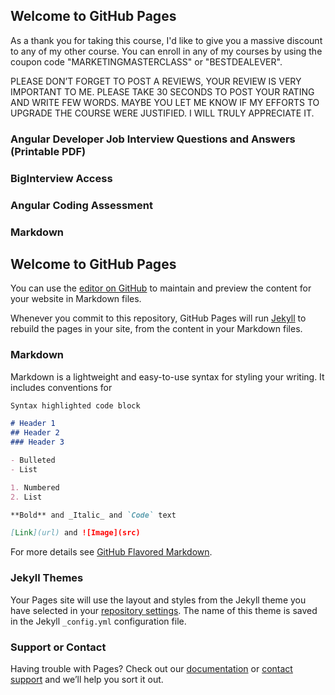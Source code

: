 ## Welcome to GitHub Pages
As a thank you for taking this course, I&#39;d like to give you a massive discount to any of my other course. You can enroll in any of my courses by using the coupon code &quot;MARKETINGMASTERCLASS&quot; or &quot;BESTDEALEVER&quot;.

PLEASE DON’T FORGET TO POST A REVIEWS, YOUR REVIEW IS VERY IMPORTANT TO ME. PLEASE TAKE 30 SECONDS TO POST YOUR RATING AND WRITE FEW WORDS. MAYBE YOU LET ME KNOW IF MY EFFORTS TO UPGRADE THE COURSE WERE JUSTIFIED. I WILL TRULY APPRECIATE IT.

### Angular Developer Job Interview Questions and Answers (Printable PDF)

### BigInterview Access

### Angular Coding Assessment

### Markdown

## Welcome to GitHub Pages

You can use the [editor on GitHub](https://github.com/crackingcodinginterview/angular-materials-113121/edit/gh-pages/index.md) to maintain and preview the content for your website in Markdown files.

Whenever you commit to this repository, GitHub Pages will run [Jekyll](https://jekyllrb.com/) to rebuild the pages in your site, from the content in your Markdown files.

### Markdown

Markdown is a lightweight and easy-to-use syntax for styling your writing. It includes conventions for

```markdown
Syntax highlighted code block

# Header 1
## Header 2
### Header 3

- Bulleted
- List

1. Numbered
2. List

**Bold** and _Italic_ and `Code` text

[Link](url) and ![Image](src)
```

For more details see [GitHub Flavored Markdown](https://guides.github.com/features/mastering-markdown/).

### Jekyll Themes

Your Pages site will use the layout and styles from the Jekyll theme you have selected in your [repository settings](https://github.com/crackingcodinginterview/angular-materials-113121/settings). The name of this theme is saved in the Jekyll `_config.yml` configuration file.

### Support or Contact

Having trouble with Pages? Check out our [documentation](https://docs.github.com/categories/github-pages-basics/) or [contact support](https://github.com/contact) and we’ll help you sort it out.
